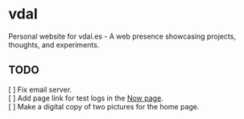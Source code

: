# vdal
Personal website for vdal.es - A web presence showcasing projects, thoughts, and experiments.

## TODO
[ ] Fix email server.    
[ ] Add page link for test logs in the <a href="now.html">Now page</a>.  
[ ] Make a digital copy of two pictures for the home page.    
